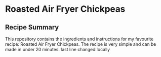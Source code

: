 # Roasted Air Fryer Chickpeas

## Recipe Summary
This repository contains the ingredients and instructions for my favourite recipe: Roasted Air Fryer Chickpeas. The recipe is very simple and can be made in under 20 minutes. 
last line changed locally